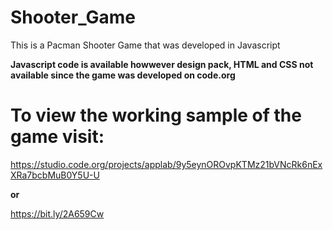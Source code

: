 # Shooter_Game
This is a Pacman Shooter Game that was developed in Javascript

**Javascript code is available howwever design pack, HTML and CSS not available since the game was developed on code.org**

# To view the working sample of the game visit:

https://studio.code.org/projects/applab/9y5eynOROvpKTMz21bVNcRk6nExXRa7bcbMuB0Y5U-U

**or**

https://bit.ly/2A659Cw
